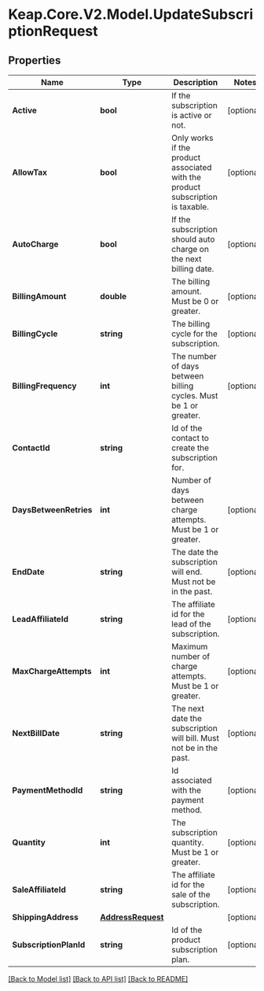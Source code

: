 # Keap.Core.V2.Model.UpdateSubscriptionRequest

## Properties

Name | Type | Description | Notes
------------ | ------------- | ------------- | -------------
**Active** | **bool** | If the subscription is active or not. | [optional] 
**AllowTax** | **bool** | Only works if the product associated with the product subscription is taxable. | [optional] 
**AutoCharge** | **bool** | If the subscription should auto charge on the next billing date. | [optional] 
**BillingAmount** | **double** | The billing amount. Must be 0 or greater. | [optional] 
**BillingCycle** | **string** | The billing cycle for the subscription. | [optional] 
**BillingFrequency** | **int** | The number of days between billing cycles. Must be 1 or greater. | [optional] 
**ContactId** | **string** | Id of the contact to create the subscription for. | 
**DaysBetweenRetries** | **int** | Number of days between charge attempts. Must be 1 or greater. | [optional] 
**EndDate** | **string** | The date the subscription will end. Must not be in the past. | [optional] 
**LeadAffiliateId** | **string** | The affiliate id for the lead of the subscription. | [optional] 
**MaxChargeAttempts** | **int** | Maximum number of charge attempts. Must be 1 or greater. | [optional] 
**NextBillDate** | **string** | The next date the subscription will bill. Must not be in the past. | [optional] 
**PaymentMethodId** | **string** | Id associated with the payment method. | [optional] 
**Quantity** | **int** | The subscription quantity. Must be 1 or greater. | [optional] 
**SaleAffiliateId** | **string** | The affiliate id for the sale of the subscription. | [optional] 
**ShippingAddress** | [**AddressRequest**](AddressRequest.md) |  | [optional] 
**SubscriptionPlanId** | **string** | Id of the product subscription plan. | [optional] 

[[Back to Model list]](../README.md#documentation-for-models) [[Back to API list]](../README.md#documentation-for-api-endpoints) [[Back to README]](../README.md)

